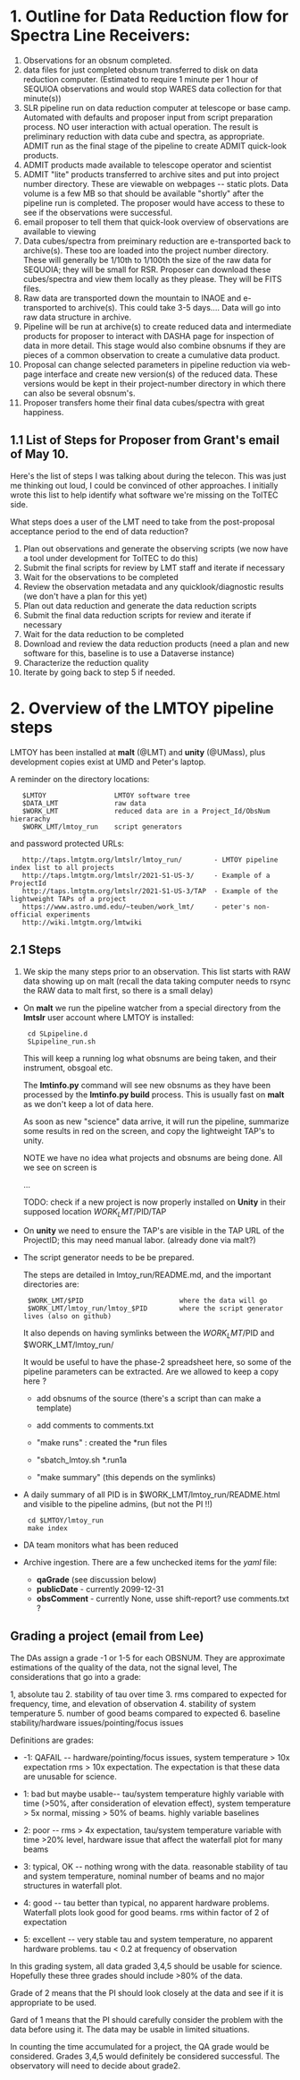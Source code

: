 # 1. Outline for Data Reduction flow for Spectra Line Receivers:

1. Observations for an obsnum completed.
2. data files for just completed obsnum transferred to disk on data reduction
      computer. (Estimated to require 1 minute per 1 hour of SEQUIOA observations and
      would stop WARES data collection for that minute(s))
3. SLR pipeline run on data reduction computer at telescope or base camp. Automated
      with defaults and proposer input from script preparation process. NO user interaction
      with actual operation. The result is preliminary reduction with data cube and spectra,
      as appropriate. ADMIT run as the final stage of the pipeline to create ADMIT quick-look
      products.
4. ADMIT products made available to telescope operator and scientist
5. ADMIT "lite" products transferred to archive sites and put into project number directory. These
      are viewable on webpages -- static plots. Data volume is a few MB so that should be available
      "shortly" after the pipeline run is completed. The proposer would have access to these 
      to see if the observations were successful.
6. email proposer to tell them that quick-look overview of observations are available to viewing
7. Data cubes/spectra from preiminary reduction are e-transported back to archive(s). These too
      are loaded into the project number directory. These will generally be 1/10th to 1/100th the
      size of the raw data for SEQUOIA; they will be small for RSR. Proposer can download these
      cubes/spectra and view them locally as they please. They will be FITS files.
8. Raw data are transported down the mountain to INAOE and e-transported to archive(s). This could
      take 3-5 days.... Data will go into raw data structure in archive.
9. Pipeline will be run at archive(s) to create reduced data and intermediate products for proposer
      to interact with DASHA page for inspection of data in more detail. This stage would also combine
      obsnums if they are pieces of a common observation to create a cumulative data product.
10. Proposal can change selected parameters in pipeline reduction via web-page interface and create
      new version(s) of the reduced data. These versions would be kept in their project-number directory
      in which there can also be several obsnum's.
11. Proposer transfers home their final data cubes/spectra with great happiness.


## 1.1 List of Steps for Proposer from Grant's email of May 10.

Here's the list of steps I was talking about during the telecon.  This
was just me thinking out loud, I could be convinced of other
approaches.  I initially wrote this list to help identify what
software we're missing on the TolTEC side.

What steps does a user of the LMT need to take from the post-proposal acceptance period to the end of data reduction?

1. Plan out observations and generate the observing scripts (we now have a tool under development for TolTEC to do this)
2. Submit the final scripts for review by LMT staff and iterate if necessary 
3. Wait for the observations to be completed
4. Review the observation metadata and any quicklook/diagnostic results (we don't have a plan for this yet)
5. Plan out data reduction and generate the data reduction scripts 
6. Submit the final data reduction scripts for review and iterate if necessary 
7. Wait for the data reduction to be completed
8. Download and review the data reduction products (need a plan and new software for this, baseline is to use a Dataverse instance)
9. Characterize the reduction quality 
10. Iterate by going back to step 5 if needed.


# 2. Overview of the LMTOY pipeline steps

LMTOY has been installed at **malt** (@LMT) and **unity** (@UMass), plus development copies
exist at UMD and Peter's laptop.

A reminder on the directory locations:

       $LMTOY                 LMTOY software tree
       $DATA_LMT              raw data
       $WORK_LMT              reduced data are in a Project_Id/ObsNum hierarachy
       $WORK_LMT/lmtoy_run    script generators

and password protected URLs:

       http://taps.lmtgtm.org/lmtslr/lmtoy_run/        - LMTOY pipeline index list to all projects
       http://taps.lmtgtm.org/lmtslr/2021-S1-US-3/     - Example of a ProjectId
       http://taps.lmtgtm.org/lmtslr/2021-S1-US-3/TAP  - Example of the lightweight TAPs of a project
       https://www.astro.umd.edu/~teuben/work_lmt/     - peter's non-official experiments
       http://wiki.lmtgtm.org/lmtwiki

## 2.1 Steps

1. We skip the many steps prior to an observation. This list starts with RAW data showing up on malt
  (recall the data taking computer needs to rsync the RAW data to malt first, so there is a small
   delay)
      
* On **malt** we run the pipeline watcher from a special directory from the **lmtslr** user account
  where LMTOY is installed:

       cd SLpipeline.d
       SLpipeline_run.sh

  This will keep a running log what obsnums are being taken, and their instrument, obsgoal etc.

  The **lmtinfo.py** command will see new obsnums as they have been processed by the **lmtinfo.py build**
  process. This is usually fast on **malt** as we don't keep a lot of data here.

  As soon as new "science" data arrive, it will run the pipeline, summarize some results in red
  on the screen, and copy the lightweight TAP's to unity.
 
  NOTE we have no idea what projects and obsnums are being done. All we see on screen is

  ...

  TODO: check if a new project is now properly installed on **Unity** in their supposed location
  $WORK_LMT/$PID/TAP 


* On **unity** we need to ensure the TAP's are visible in the TAP URL of the ProjectID; this may
  need manual labor. (already done via malt?)

* The script generator needs to be be prepared.

  The steps are detailed in lmtoy_run/README.md, and the important directories are:
  
       $WORK_LMT/$PID                        where the data will go
       $WORK_LMT/lmtoy_run/lmtoy_$PID        where the script generator lives (also on github)

  It also depends on having symlinks between the $WORK_LMT/$PID and $WORK_LMT/lmtoy_run/

  It would be useful to have the phase-2 spreadsheet here, so some of the pipeline parameters
  can be extracted.  Are we allowed to keep a copy here ?

  - add obsnums of the source (there's a script than can make a template)

  - add comments to comments.txt

  - "make runs" : created the *run files

  - "sbatch_lmtoy.sh *.run1a

  - "make summary"    (this depends on the symlinks)

* A daily summary of all PID is in $WORK_LMT/lmtoy_run/README.html and visible to the pipeline admins,
  (but not the PI !!)

       cd $LMTOY/lmtoy_run
       make index

* DA team monitors what has been reduced

* Archive ingestion. There are a  few unchecked items for the *yaml* file:
  - **qaGrade**  (see discussion below)
  - **publicDate**   - currently 2099-12-31
  - **obsComment**   - currently None, usse shift-report? use comments.txt ?


## Grading a project (email from Lee)

The DAs assign a grade -1 or 1-5 for each OBSNUM. They are approximate
estimations of the quality of the data, not the signal level, The considerations
that go into a grade:

1, absolute tau
2. stability of tau over time
3. rms compared to expected for frequency, time, and elevation of observation
4. stability of system temperature
5. number of good beams compared to expected
6. baseline stability/hardware issues/pointing/focus issues

Definitions are grades:

* -1: QAFAIL -- hardware/pointing/focus issues, system temperature >
  10x expectation rms > 10x expectation. The expectation is that these
  data are unusable for science.

* 1: bad but maybe usable-- tau/system temperature highly variable with
  time (>50%, after consideration of elevation effect), system
  temperature > 5x normal, missing > 50% of beams. highly variable
  baselines

* 2: poor -- rms > 4x expectation, tau/system temperature variable with
  time >20% level, hardware issue that affect the waterfall plot for
  many beams

* 3: typical, OK -- nothing wrong with the data. reasonable stability
  of tau and system temperature, nominal number of beams and no major
  structures in waterfall plot.

* 4: good -- tau better than typical, no apparent hardware
  problems. Waterfall plots look good for good beams. rms within
  factor of 2 of expectation

* 5: excellent -- very stable tau and system temperature, no apparent
  hardware problems. tau < 0.2 at frequency of observation

In this grading system, all data graded 3,4,5 should be usable for science.
Hopefully these three grades should include >80% of the data.

Grade of 2 means that the PI should look closely at the data and see if
it is appropriate to be used.

Gard of 1 means that the PI should carefully consider the problem with the
data before using it. The data may be usable in limited situations.

In counting the time accumulated for a project, the QA grade would be considered.
Grades 3,4,5 would definitely be considered successful. The observatory will
need to decide about grade2.
